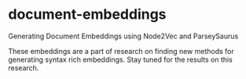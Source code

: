# document-embeddings
Generating Document Embeddings using Node2Vec and ParseySaurus

These embeddings are a part of research on finding new methods for generating syntax rich embeddings.
Stay tuned for the results on this research.

